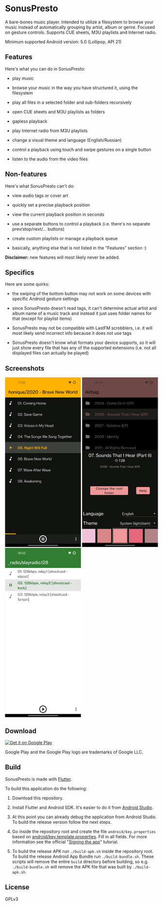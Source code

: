 # SonusPresto

A bare-bones music player.
Intended to utilize a filesystem to browse your music instead of automatically grouping by artist, album or genre.
Focused on gesture controls.
Supports CUE sheets, M3U playlists and Internet radio.

Minimum supported Android version: 5.0 (Lollipop, API 21)


## Features

Here's what you can do in SonusPresto:

* play music

* browse your music in the way you have structured it, using the filesystem

* play all files in a selected folder and sub-folders recursively

* open CUE sheets and M3U playlists as folders

* gapless playback

* play Internet radio from M3U playlists

* change a visual theme and language (English/Russian)

* control a playback using touch and swipe gestures on a single button

* listen to the audio from the video files


## Non-features

Here's what SonusPresto can't do:

* view audio tags or cover art

* quickly set a precise playback position

* view the current playback position in seconds

* use a separate buttons to control a playback (i.e. there's no separate prev/stop/next/... buttons)

* create custom playlists or manage a playback queue

* basically, anything else that is not listed in the "Features" section :)

**Disclaimer:** new features will most likely never be added.


## Specifics

Here are some quirks:

* the swiping of the bottom button may not work on some devices with specific Android gesture settings

* since SonusPresto doesn't read tags, it can't determine actual artist and album name of a music track and instead it just uses folder names for that (except for playlist items)

* SonusPresto may not be compatible with LastFM scrobblers, i.e. it will most likely send incorrect info because it does not use tags

* SonusPresto doesn't know what formats your device supports, so it will just show every file that has any of the supported extensions
  (i.e. not all displayed files can actually be played)


## Screenshots

<img src="fastlane/metadata/android/en-US/images/phoneScreenshots/1_en-US.png?raw=true" alt="Dark theme with a regular music track" title="Dark theme with a regular music track" width="250" /> <img src="fastlane/metadata/android/en-US/images/phoneScreenshots/2_en-US.png?raw=true" alt="Options popup and a folder highlight" title="Options popup and a folder highlight" width="250" /> <img src="fastlane/metadata/android/en-US/images/phoneScreenshots/3_en-US.png?raw=true" alt="Light theme with Internet radio" title="Light theme with Internet radio" width="250" />


## Download

<a target='_blank' rel='noopener noreferrer' href='https://play.google.com/store/apps/details?id=net.alkatrazstudio.sonuspresto'><img alt='Get it on Google Play' src='https://play.google.com/intl/en_us/badges/static/images/badges/en_badge_web_generic.png' width='240'/></a>

Google Play and the Google Play logo are trademarks of Google LLC.


## Build

SonusPresto is made with [Flutter](https://flutter.dev).

To build this application do the following:

1. Download this repository.

2. Install Flutter and Android SDK. It's easier to do it from [Android Studio](https://developer.android.com/studio).

3. At this point you can already debug the application from Android Studio.
   To build the release version follow the next steps.

4. Go inside the repository root and create the file
   `android/key.properties` based on [android/key.template.properties](android/key.template.properties).
   Fill in all fields.
   For more information see the official "[Signing the app](https://flutter.dev/docs/deployment/android#signing-the-app)" tutorial.

5. To build the release APK run `./build-apk.sh` inside the repository root.
   To build the release Android App Bundle run `./build-bundle.sh`.
   These scripts will remove the entire `build` directory before building,
   so e.g. `./build-bundle.sh` will remove the APK file that was built by `./build-apk.sh`.


## License

GPLv3
